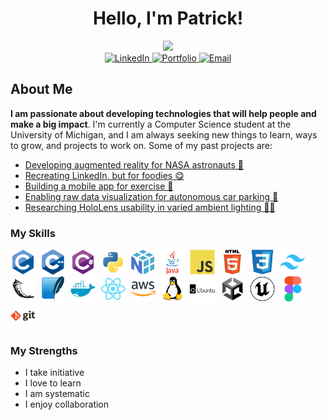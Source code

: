 <h1 align="center">Hello, I'm Patrick!</h1>
<div id="header" align="center">
  <img src="https://media.giphy.com/media/LBFPLXkgoVm80dx6sP/giphy.gif" width="180"/>
  <div id="badges">
  <a href="https://www.linkedin.com/in/patrick-halim/">
    <img src="https://img.shields.io/badge/LinkedIn-blue?style=for-the-badge" alt="LinkedIn"/>
  </a>
  <a href="https://pnhalim.github.io/">
    <img src="https://img.shields.io/badge/Portfolio-black?style=for-the-badge" alt="Portfolio"/>
  </a>
  <a href="mailto:pnhalim@umich.edu">
    <img src="https://img.shields.io/badge/Email-red?style=for-the-badge" alt="Email"/>
  </a>
</div>
</div>



## About Me
**I am passionate about developing technologies that will help people and make a big impact**. I'm currently a Computer Science student at the University of Michigan, and I am always seeking new things to learn, ways to grow, and projects to work on. Some of my past projects are:
- [Developing augmented reality for NASA astronauts 🚀](https://github.com/CLAWS-UMICH/NOVA-2022-2023)
- [Recreating LinkedIn, but for foodies 😋](https://github.com/pnhalim/linkedin-clone)
- [Building a mobile app for exercise 💪](https://pnhalim.wixsite.com/move-ar)
- [Enabling raw data visualization for autonomous car parking 🚗](https://pnhalim.github.io/pages/projects/bosch-2023)
- [Researching HoloLens usability in varied ambient lighting 👨‍🔬](https://pnhalim.github.io/pages/projects/ar-research)

### My Skills
<div>
   <img src="https://github.com/devicons/devicon/blob/master/icons/c/c-original.svg" title="C" alt="C" width="40" height="40"/>&nbsp;
   <img src="https://github.com/devicons/devicon/blob/master/icons/cplusplus/cplusplus-original.svg" title="Cpp" alt="Cpp" width="40" height="40"/>&nbsp;
   <img src="https://github.com/devicons/devicon/blob/master/icons/csharp/csharp-original.svg" title="Csharp" alt="Csharp" width="40" height="40"/>&nbsp;
  <img src="https://github.com/devicons/devicon/blob/master/icons/python/python-original.svg" title="Python" alt="Python" width="40" height="40"/>&nbsp;
  <img src="https://github.com/devicons/devicon/blob/master/icons/numpy/numpy-original.svg" title="NumPy" alt="NumPy" width="40" height="40"/>&nbsp;
  <img src="https://github.com/devicons/devicon/blob/master/icons/java/java-original-wordmark.svg" title="Java" alt="Java" width="40" height="40"/>&nbsp;
  <img src="https://github.com/devicons/devicon/blob/master/icons/javascript/javascript-original.svg" title="JavaScript" alt="JavaScript" width="40" height="40"/>&nbsp;
  <img src="https://github.com/devicons/devicon/blob/master/icons/html5/html5-original-wordmark.svg" title="HTML" alt="HTML" width="40" height="40"/>&nbsp;
  <img src="https://github.com/devicons/devicon/blob/master/icons/css3/css3-original.svg" title="CSS" alt="CSS" width="40" height="40"/>&nbsp;
  <img src="https://github.com/devicons/devicon/blob/master/icons/tailwindcss/tailwindcss-plain.svg" title="TailwindCSS" alt="TailwindCSS" width="40" height="40"/>&nbsp;
  <img src="https://github.com/devicons/devicon/blob/master/icons/flask/flask-original.svg" title="Flask" alt="Flask" width="40" height="40"/>&nbsp;
  <img src="https://github.com/devicons/devicon/blob/master/icons/sqlite/sqlite-original.svg" title="SQL" alt="SQL" width="40" height="40"/>&nbsp;
  <img src="https://github.com/devicons/devicon/blob/master/icons/docker/docker-plain.svg" title="Docker" alt="Docker" width="40" height="40"/>&nbsp;
  <img src="https://github.com/devicons/devicon/blob/master/icons/react/react-original.svg" title="React" alt="React" width="40" height="40"/>&nbsp;
  <img src="https://github.com/devicons/devicon/blob/master/icons/amazonwebservices/amazonwebservices-original-wordmark.svg" title="AWS" alt="AWS" width="40" height="40"/>&nbsp;
  <img src="https://github.com/devicons/devicon/blob/master/icons/linux/linux-original.svg" title="Linux" alt="Linux" width="40" height="40"/>&nbsp;
  <img src="https://github.com/devicons/devicon/blob/master/icons/ubuntu/ubuntu-plain-wordmark.svg" title="Linux" alt="Linux" width="40" height="40"/>&nbsp;
  <img src="https://github.com/devicons/devicon/blob/master/icons/unity/unity-original.svg" title="Unity" alt="Unity" width="40" height="40"/>&nbsp;
  <img src="https://github.com/devicons/devicon/blob/master/icons/unrealengine/unrealengine-original.svg" title="Unreal" alt="Unreal" width="40" height="40"/>&nbsp;
  <img src="https://github.com/devicons/devicon/blob/master/icons/figma/figma-original.svg" title="Figma" alt="Figma" width="40" height="40"/>&nbsp;
  <img src="https://github.com/devicons/devicon/blob/master/icons/git/git-original-wordmark.svg" title="Git" **alt="Git" width="40" height="40"/>
</div>

### My Strengths
- I take initiative
- I love to learn
- I am systematic
- I enjoy collaboration
